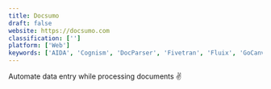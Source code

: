 ```yaml
---
title: Docsumo
draft: false 
website: https://docsumo.com
classification: ['']
platform: ['Web']
keywords: ['AIDA', 'Cognism', 'DocParser', 'Fivetran', 'Fluix', 'GoCanvas', 'Grooper', 'Matillion', 'OpenClinica', 'Parashift Document Center', 'PromptCloud', 'ProntoForms', 'Repsly', 'SignalHire', 'Skuuudle', 'TrialKit', 'Zenput Mobile', 'atEvent', 'dexi.io']
---
```

Automate data entry while processing documents ✌️